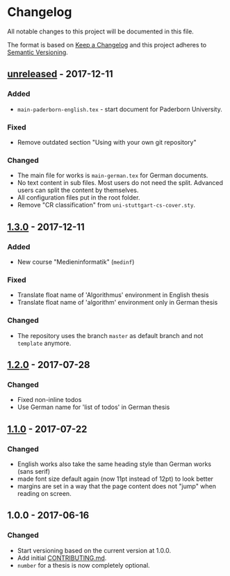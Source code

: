 # Changelog
All notable changes to this project will be documented in this file.

The format is based on [Keep a Changelog](http://keepachangelog.com/)
and this project adheres to [Semantic Versioning](http://semver.org/).

## [unreleased] - 2017-12-11

### Added
- `main-paderborn-english.tex` - start document for Paderborn University.

### Fixed
- Remove outdated section "Using with your own git repository"

### Changed
- The main file for works is `main-german.tex` for German documents.
- No text content in sub files. Most users do not need the split. Advanced users can split the content by themselves.
- All configuration files put in the root folder.
- Remove "CR classification" from `uni-stuttgart-cs-cover.sty`.

## [1.3.0] - 2017-12-11

### Added
- New course "Medieninformatik" (`medinf`)

### Fixed
- Translate float name of 'Algorithmus' environment in English thesis
- Translate float name of 'algorithm' environment only in German thesis

### Changed
- The repository uses the branch `master` as default branch and not `template` anymore.

## [1.2.0] - 2017-07-28

### Changed

- Fixed non-inline todos
- Use German name for 'list of todos' in German thesis

## [1.1.0] - 2017-07-22

### Changed

- English works also take the same heading style than German works (sans serif)
- made font size default again (now 11pt instead of 12pt) to look better
- margins are set in a way that the page content does not "jump" when reading on screen.

## 1.0.0 - 2017-06-16

### Changed

- Start versioning based on the current version at 1.0.0.
- Add initial [CONTRIBUTING.md](CONTRIBUTING.md).
- `number` for a thesis is now completely optional.

[Unreleased]: https://github.com/latextemplates/scientific-thesis-template/compare/v1.3.0...HEAD
[1.3.0]: https://github.com/latextemplates/scientific-thesis-template/compare/v1.2.0...v1.3.0
[1.2.0]: https://github.com/latextemplates/scientific-thesis-template/compare/v1.1.0...v1.2.0
[1.1.0]: https://github.com/latextemplates/scientific-thesis-template/compare/v1.0.0...v1.1.0
